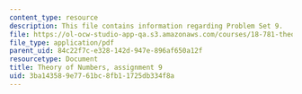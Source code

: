 ```yaml
---
content_type: resource
description: This file contains information regarding Problem Set 9.
file: https://ol-ocw-studio-app-qa.s3.amazonaws.com/courses/18-781-theory-of-numbers-spring-2012/3ba143589e7761bc8fb11725db334f8a_MIT18_781S12_pset9.pdf
file_type: application/pdf
parent_uid: 84c22f7c-e328-142d-947e-896af650a12f
resourcetype: Document
title: Theory of Numbers, assignment 9
uid: 3ba14358-9e77-61bc-8fb1-1725db334f8a
---
```

